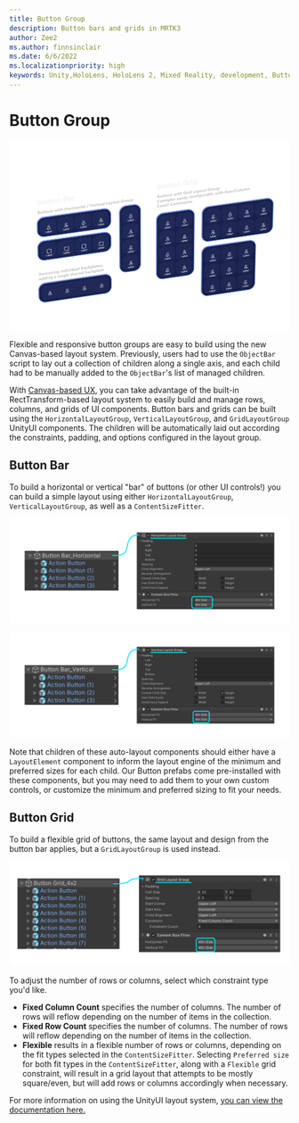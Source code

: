 ```yaml
---
title: Button Group
description: Button bars and grids in MRTK3
author: Zee2
ms.author: finnsinclair
ms.date: 6/6/2022
ms.localizationpriority: high
keywords: Unity,HoloLens, HoloLens 2, Mixed Reality, development, Button, PressableButton, ObjectBar, ButtonGroup
---
```


# Button Group

![Button group](images/button-group.png)

Flexible and responsive button groups are easy to build using the new Canvas-based layout system. Previously, users had to use the `ObjectBar` script to lay out a collection of children along a single axis, and each child had to be manually added to the `ObjectBar`'s list of managed children.

With [Canvas-based UX](../../../mrtk3-uxcore/packages/uxcore/canvas-ui.md), you can take advantage of the built-in RectTransform-based layout system to easily build and manage rows, columns, and grids of UI components. Button bars and grids can be built using the `HorizontalLayoutGroup`, `VerticalLayoutGroup`, and `GridLayoutGroup` UnityUI components. The children will be automatically laid out according the constraints, padding, and options configured in the layout group.

## Button Bar

To build a horizontal or vertical "bar" of buttons (or other UI controls!) you can build a simple layout using either `HorizontalLayoutGroup`, `VerticalLayoutGroup`, as well as a `ContentSizeFitter`.

![Configuring layout for a horizontal button bar](images/button-bar-horizontal.png)

![Configuring layout for a vertical button bar](images/button-bar-vertical.png)

Note that children of these auto-layout components should either have a `LayoutElement` component to inform the layout engine of the minimum and preferred sizes for each child. Our Button prefabs come pre-installed with these components, but you may need to add them to your own custom controls, or customize the minimum and preferred sizing to fit your needs.

## Button Grid

To build a flexible grid of buttons, the same layout and design from the button bar applies, but a `GridLayoutGroup` is used instead.

![Configuring layout for a button grid](images/button-grid.png)

To adjust the number of rows or columns, select which constraint type you'd like.

- **Fixed Column Count** specifies the number of columns. The number of rows will reflow depending on the number of items in the collection.
- **Fixed Row Count** specifies the number of columns. The number of rows will reflow depending on the number of items in the collection.
- **Flexible** results in a flexible number of rows or columns, depending on the fit types selected in the `ContentSizeFitter`. Selecting `Preferred size` for both fit types in the `ContentSizeFitter`, along with a `Flexible` grid constraint, will result in a grid layout that attempts to be mostly square/even, but will add rows or columns accordingly when necessary.

For more information on using the UnityUI layout system, [you can view the documentation here.](https://docs.unity3d.com/Packages/com.unity.ugui@1.0/manual/comp-UIAutoLayout.html)
